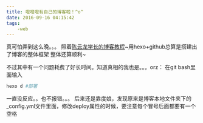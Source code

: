 ```yaml
---
title: 噔噔噔有自己的博客啦！^o^
date: 2016-09-16 04:15:42
tags: 
	-web
---
```

真可怕弄到这么晚。。。
照着[陈云龙学长的博客教程](http://www.cylong.com/blog/2016/04/19/hexo-git/)~用hexo+github总算是搭建出了博客的整体框架
整体还算顺利~
<!--more-->
不过其中有一个问题耗费了好长时间。知道真相的我也是。。。orz：
在git bash里面输入
```bash
hexo d #部署
```
一直没反应。。也不报错。。。
后来还是靠度娘，发现原来是博客本地文件夹下的 _config.yml文件里面，修改deploy属性的时候，要注意每个冒号后面都要有一个空格
